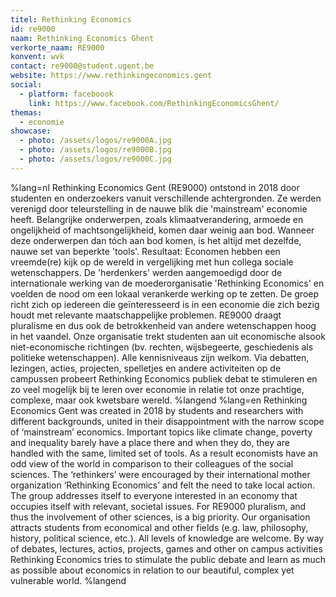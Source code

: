 ```yaml
---
titel: Rethinking Economics
id: re9000
naam: Rethinking Economics Ghent
verkorte_naam: RE9000
konvent: wvk
contact: re9000@student.ugent.be
website: https://www.rethinkingeconomics.gent
social:
  - platform: faceboook
    link: https://www.facebook.com/RethinkingEconomicsGhent/  
themas:
  - economie
showcase:
  - photo: /assets/logos/re9000A.jpg
  - photo: /assets/logos/re9000B.jpg
  - photo: /assets/logos/re9000C.jpg
---
```

%lang=nl Rethinking Economics Gent (RE9000) ontstond in 2018 door studenten en onderzoekers vanuit verschillende achtergronden. 
Ze werden verenigd door teleurstelling in de nauwe blik die 'mainstream' economie heeft. 
Belangrijke onderwerpen, zoals klimaatverandering, armoede en ongelijkheid of machtsongelijkheid, komen daar weinig aan bod. 
Wanneer deze onderwerpen dan tóch aan bod komen, is het altijd met dezelfde, nauwe set van beperkte 'tools'. 
Resultaat: Economen hebben een vreemde(re) kijk op de wereld in vergelijking met hun collega sociale wetenschappers. 
De 'herdenkers' werden aangemoedigd door de internationale werking van de moederorganisatie 'Rethinking Economics' en voelden de nood om een lokaal verankerde werking op te zetten. 
De groep richt zich op iedereen die geïnteresseerd is in een economie die zich bezig houdt met relevante maatschappelijke problemen.
RE9000 draagt pluralisme en dus ook de betrokkenheid van andere wetenschappen hoog in het vaandel. 
Onze organisatie trekt studenten aan uit economische alsook niet-economische richtingen (bv. rechten, wijsbegeerte, geschiedenis als politieke wetenschappen). Alle kennisniveaus zijn welkom.
Via debatten, lezingen, acties, projecten, spelletjes en andere activiteiten op de campussen probeert Rethinking Economics publiek debat te stimuleren en zo veel mogelijk bij te leren over economie in relatie tot onze prachtige, complexe, maar ook kwetsbare wereld. %langend %lang=en Rethinking Economics Gent was created in 2018 by students and researchers with different backgrounds, united in their disappointment with the narrow scope of ‘mainstream’ economics. Important topics like climate change, poverty and inequality barely have a place there and when they do, they are handled with the same, limited set of tools. As a result economists have an odd view of the world in comparison to their colleagues of the social sciences. The ‘rethinkers’ were encouraged by their international mother organization ‘Rethinking Economics’ and felt the need to take local action. The group addresses itself to everyone interested in an economy that occupies itself with relevant, societal issues. For RE9000 pluralism, and thus the involvement of other sciences, is a big priority. Our organisation attracts students from economical and other fields (e.g. law, philosophy, history, political science, etc.). All levels of knowledge are welcome. By way of debates, lectures, actios, projects, games and other on campus activities Rethinking Economics tries to stimulate the public debate and learn as much as possible about economics in relation to our beautiful, complex yet vulnerable world. %langend
